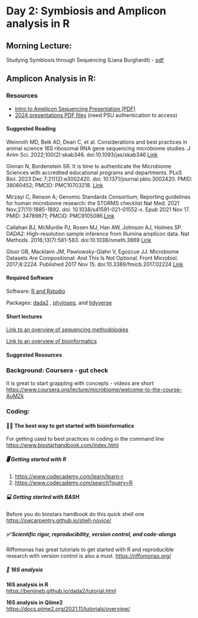 # Day 2: Symbiosis and Amplicon analysis in R

## Morning Lecture:
Studying Symbiosis through Sequencing (Liana Burghardt) - [pdf](MicrobiomeKickStart_Burghardt_Aug2024.pdf)

## Amplicon Analysis in R: 
### Resources
- [Intro to Amplicon Sequencing Presentation (PDF)](Lecture_Intro_Amplicon_Sequencing_Day3_Crandall.pdf)
- [2024 presentations PDF files](https://pennstateoffice365-my.sharepoint.com/:f:/g/personal/evk5387_psu_edu/ElOqaKmgAPVAqHTsW8G6aZIB1Ji_k80E3_0TR43I6FJI6Q?e=ZmnbEg) (need PSU authentication to access) 

#### **Suggested Reading**

Weinroth MD, Belk AD, Dean C, et al. Considerations and best practices in animal science 16S ribosomal RNA gene sequencing microbiome studies. J Anim Sci. 2022;100(2):skab346. doi:10.1093/jas/skab346 [Link](https://academic.oup.com/jas/article/100/2/skab346/6519592)

Ginnan N, Bordenstein SR. It is time to authenticate the Microbiome Sciences with accredited educational programs and departments. PLoS Biol. 2023 Dec 7;21(12):e3002420. doi: 10.1371/journal.pbio.3002420. PMID: 38060452; PMCID: PMC10703218. [Link](https://journals.plos.org/plosbiology/article?id=10.1371/journal.pbio.3002420)

Mirzayi C, Renson A; Genomic Standards Consortium; Reporting guidelines for human microbiome research: the STORMS checklist Nat Med. 2021 Nov;27(11):1885-1892. doi: 10.1038/s41591-021-01552-x. Epub 2021 Nov 17. PMID: 34789871; PMCID: PMC9105086.[Link](https://www.nature.com/articles/s41591-021-01552-x)

Callahan BJ, McMurdie PJ, Rosen MJ, Han AW, Johnson AJ, Holmes SP. DADA2: High-resolution sample inference from Illumina amplicon data. Nat Methods. 2016;13(7):581-583. doi:10.1038/nmeth.3869 [Link](https://www.nature.com/articles/nmeth.3869)

Gloor GB, Macklaim JM, Pawlowsky-Glahn V, Egozcue JJ. Microbiome Datasets Are Compositional: And This Is Not Optional. Front Microbiol. 2017;8:2224. Published 2017 Nov 15. doi:10.3389/fmicb.2017.02224 [Link](https://www.frontiersin.org/journals/microbiology/articles/10.3389/fmicb.2017.02224/full)

#### **Required Software**

Software:
[R and Rstudio](https://cran.rstudio.com/)

Packages: 
[dada2](https://bioconductor.org/packages/release/bioc/html/dada2.html) , [phyloseq](https://bioconductor.org/packages/release/bioc/html/phyloseq.html), and [tidyverse](https://tidyverse.tidyverse.org/)

#### **Short lectures**
[Link to an overview of sequencing methodologies](https://psu.mediaspace.kaltura.com/media/Next+Generation+Sequencing/1_12vugl0d)

[Link to an overview of bioinformatics](https://psu.mediaspace.kaltura.com/media/Overview+of+Bioinformatics+and+Diversity+Metrics/1_1ih13k9f)

#### **Suggested Resources**

### Background: Coursera - gut check
It is great to start grappling with concepts - videos are short<br>
https://www.coursera.org/lecture/microbiome/welcome-to-the-course-AuMZk

### Coding:

#### 🧑‍💻 The best way to get started with bioinformatics
For getting used to best practices in coding in the command line<br>
https://www.biostarhandbook.com/index.html

##### 🖥️ Getting started with R
1.	https://www.codecademy.com/learn/learn-r
2.	https://www.codecademy.com/search?query=R
   
##### 💻 Getting started with BASH
Before you do biostars handbook do this quick shell one
https://swcarpentry.github.io/shell-novice/

##### ✅ Scientific rigor, reproducibility, version control, and code-alongs
Riffomonas has great tutorials to get started with R and reproducible research with version control is also a must.
https://riffomonas.org/

##### 🧬 16S analysis
**16S analysis in R**<br>
https://benjjneb.github.io/dada2/tutorial.html<br>

**16S analysis in Qiime2**<br>
https://docs.qiime2.org/2021.11/tutorials/overview/
